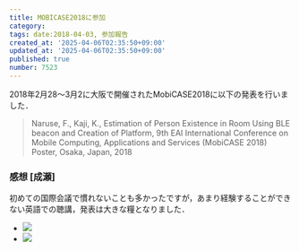 ```yaml
---
title: MOBICASE2018に参加
category:
tags: date:2018-04-03, 参加報告
created_at: '2025-04-06T02:35:50+09:00'
updated_at: '2025-04-06T02:35:50+09:00'
published: true
number: 7523
---
```




2018年2月28〜3月2に大阪で開催されたMobiCASE2018に以下の発表を行いました．

> Naruse, F., Kaji, K., Estimation of Person Existence in Room Using BLE beacon and Creation of Platform, 9th EAI International Conference on Mobile Computing, Applications and Services (MobiCASE 2018) Poster, Osaka, Japan, 2018

### 感想 [成瀬]
初めての国際会議で慣れないことも多かったですが，あまり経験することができない英語での聴講，発表は大きな糧となりました．


<div class="img-container">
    <ul class="slider">
        <li><img src="https://img.esa.io/uploads/production/attachments/13979/2025/04/06/148142/8df9e77c-0654-4f13-81ae-d31301689d18.webp" loading='lazy' /></li>
        <li><img src="https://img.esa.io/uploads/production/attachments/13979/2025/04/06/148142/c5085d8e-b782-4bdf-a5fc-98c64f924454.webp" loading='lazy' /></li>
    </ul>
</div>


